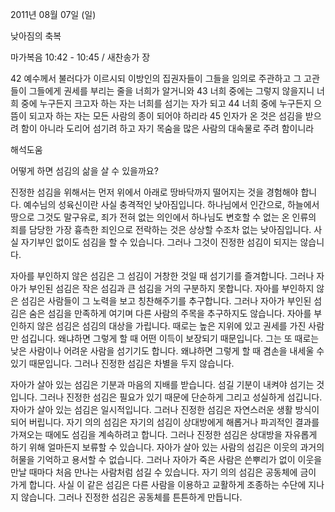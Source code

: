 2011년 08월 07일 (일)

낮아짐의 축복



마가복음 10:42 - 10:45 / 새찬송가  장


42 예수께서 불러다가 이르시되 이방인의 집권자들이 그들을 임의로 주관하고 그 고관들이 그들에게 권세를 부리는 줄을 너희가 알거니와
43 너희 중에는 그렇지 않을지니 너희 중에 누구든지 크고자 하는 자는 너희를 섬기는 자가 되고
44 너희 중에 누구든지 으뜸이 되고자 하는 자는 모든 사람의 종이 되어야 하리라
45 인자가 온 것은 섬김을 받으려 함이 아니라 도리어 섬기려 하고 자기 목숨을 많은 사람의 대속물로 주려 함이니라

해석도움





어떻게 하면 섬김의 삶을 살 수 있을까요? 

진정한 섬김을 위해서는 먼저 위에서 아래로 땅바닥까지 떨어지는 것을 경험해야 합니다. 예수님의 성육신이란 사실 충격적인 낮아짐입니다. 하나님에서 인간으로, 하늘에서 땅으로 그것도 말구유로, 죄가 전혀 없는 의인에서 하나님도 변호할 수 없는 온 인류의 죄를 담당한 가장 흉측한 죄인으로 전락하는 것은 상상할 수조차 없는 낮아짐입니다. 사실 자기부인 없이도 섬김을 할 수 있습니다. 그러나 그것이 진정한 섬김이 되지는 않습니다. 

자아를 부인하지 않은 섬김은 그 섬김이 거창한 것일 때 섬기기를 즐겨합니다. 그러나 자아가 부인된 섬김은 작은 섬김과 큰 섬김을 거의 구분하지 못합니다. 자아를 부인하지 않은 섬김은 사람들이 그 노력을 보고 칭찬해주기를 추구합니다. 그러나 자아가 부인된 섬김은 숨은 섬김을 만족하게 여기며 다른 사람의 주목을 추구하지도 않습니다. 자아를 부인하지 않은 섬김은 섬김의 대상을 가립니다. 때로는 높은 지위에 있고 권세를 가진 사람만 섬깁니다. 왜냐하면 그렇게 할 때 어떤 이득이 보장되기 때문입니다. 그는 또 때로는 낮은 사람이나 어려운 사람을 섬기기도 합니다. 왜냐하면 그렇게 할 때 겸손을 내세울 수 있기 때문입니다. 그러나 진정한 섬김은 차별을 두지 않습니다. 

자아가 살아 있는 섬김은 기분과 마음의 지배를 받습니다. 섬길 기분이 내켜야 섬기는 것입니다. 그러나 진정한 섬김은 필요가 있기 때문에 단순하게 그리고 성실하게 섬깁니다. 자아가 살아 있는 섬김은 일시적입니다. 그러나 진정한 섬김은 자연스러운 생활 방식이 되어 버립니다. 자기 의의 섬김은 자기의 섬김이 상대방에게 해롭거나 파괴적인 결과를 가져오는 때에도 섬김을 계속하려고 합니다. 그러나 진정한 섬김은 상대방을 자유롭게 하기 위해 얼마든지 보류할 수 있습니다. 자아가 살아 있는 사람의 섬김은 이웃의 과거의 허물을 기억하고 용서할 수 없습니다. 그러나 자아가 죽은 사람은 쓴뿌리가 없이 이웃을 만날 때마다 처음 만나는 사람처럼 섬길 수 있습니다. 자기 의의 섬김은 공동체에 금이 가게 합니다. 사실 이 같은 섬김은 다른 사람을 이용하고 교활하게 조종하는 수단에 지나지 않습니다. 그러나 진정한 섬김은 공동체를 튼튼하게 만듭니다.
